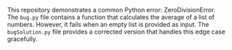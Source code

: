 This repository demonstrates a common Python error: ZeroDivisionError. The `bug.py` file contains a function that calculates the average of a list of numbers. However, it fails when an empty list is provided as input. The `bugSolution.py` file provides a corrected version that handles this edge case gracefully.